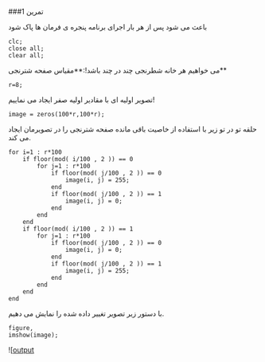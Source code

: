 <p direction='ltr'>###تمرین 1</div>
<div direction='ltr'>باعث می شود پس از هر بار اجرای برنامه پنجره ی فرمان ها پاک شود</div>

```
clc;
close all;
clear all;
```

<div direction='ltr'> می خواهیم هر خانه شطرنجی  چند در چند باشد!:**مقیاس صفحه شترنجی**</div>

```
r=8;
```

<div direction='ltr'>تصویر اولیه ای با مقادیر اولیه صفر ایجاد می نماییم!</div>

```
image = zeros(100*r,100*r);
```

<div direction='ltr'>حلقه تو در تو زیر با استفاده از خاصیت باقی مانده صفحه شترنجی را در تصویرمان ایجاد می کند.</div>

```
for i=1 : r*100
    if floor(mod( i/100 , 2 )) == 0 
        for j=1 : r*100
            if floor(mod( j/100 , 2 )) == 0 
                image(i, j) = 255;
            end    
            if floor(mod( j/100 , 2 )) == 1 
                image(i, j) = 0;
            end        
        end 
    end
    if floor(mod( i/100 , 2 )) == 1 
        for j=1 : r*100
            if floor(mod( j/100 , 2 )) == 0 
                image(i, j) = 0;
            end    
            if floor(mod( j/100 , 2 )) == 1 
                image(i, j) = 255;
            end        
        end 
    end
end
```

<div direction='ltr'>
    با دستور زیر تصویر تغییر داده شده را نمایش می دهیم.
</div>

```
figure,
imshow(image);
```

![[output](t1.bmp)
